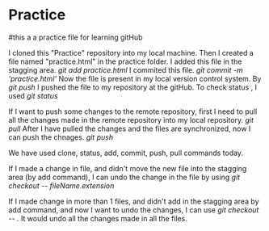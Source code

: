 # Practice
#this a a practice file for learning gitHub

I cloned this "Practice" repository into my local machine.
Then I created a file named "practice.html" in the practice folder.
I added this file in the stagging area. _git add practice.html_
I commited this file.  _git commit -m 'practice.html'_
Now the file is present in my local version control system.
By _git push_  I pushed the file to my repository at the gitHub.
To check status , I used _git status_


If I want to push some changes to the remote repository, first I need to pull all the changes made in the remote repository into my local repository. _git pull_
After I have pulled the changes and the files are synchronized, now I can push the chnages. _git push_

We have used clone, status, add, commit, push, pull commands today.

If I made a change in file, and didn't move the new file into the stagging area (by add command), I can undo the change in the file by using _git checkout -- fileName.extension_

If I made change in more than 1 files, and didn't add in the stagging area by add command, and now I want to undo the changes, I can use _git checkout -- ._ It would undo all the changes made in all the files.
